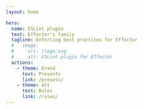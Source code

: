 ```yaml
---
layout: home

hero:
  name: ESLint plugin
  text: Effector's family
  tagline: Enforcing best practices for Effector
  #   image:
  #     src: /logo.svg
  #     alt: ESLint plugin for Effector
  actions:
    - theme: brand
      text: Presents
      link: /presets/
    - theme: alt
      text: Rules
      link: /rules/
---
```

